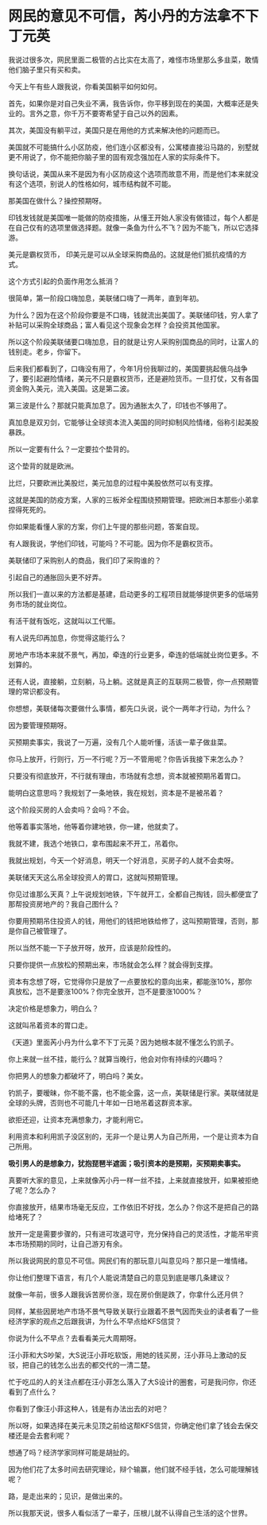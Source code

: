 # 网民的意见不可信，芮小丹的方法拿不下丁元英
我说过很多次，网民里面二极管的占比实在太高了，难怪市场里那么多韭菜，敢情他们脑子里只有买和卖。

今天上午有些人跟我说，你看美国躺平如何如何。

首先，如果你是对自己失业不满，我告诉你，你平移到现在的美国，大概率还是失业的。言外之意，你千万不要寄希望于自己以外的因素。

其次，美国没有躺平过，美国只是在用他的方式来解决他的问题而已。

美国就不可能搞什么小区防疫，他们连小区都没有，公寓楼直接沿马路的，别墅就更不用说了，你不能把你脑子里的固有观念强加在人家的实际条件下。

换句话说，美国从来不是因为有小区防疫这个选项而故意不用，而是他们本来就没有这个选项，别说人的性格如何，城市结构就不可能。

那美国在做什么？操控预期呀。

印钱发钱就是美国唯一能做的防疫措施，从懂王开始人家没有做错过，每个人都是在自己仅有的选项里做选择题。就像一条鱼为什么不飞？因为不能飞，所以它选择游。

美元是霸权货币， 印美元是可以从全球采购商品的。这就是他们抵抗疫情的方式。

这个方式引起的负面作用怎么抵消？

很简单，第一阶段口嗨加息，美联储口嗨了一两年，直到年初。

为什么？因为在这个阶段你要是不口嗨，钱就流出美国了。美联储印钱，穷人拿了补贴可以采购全球商品；富人看见这个现象会怎样？会投资其他国家。

所以这个阶段美联储要口嗨加息，目的就是让穷人采购别国商品的同时，让富人的钱别走。老乡，你留下。

后来我们都看到了，口嗨没有用了，今年1月份我聊过的，美国要挑起俄乌战争了，要引起避险情绪，美元不只是霸权货币，还是避险货币。一旦打仗，又有各国资金购入美元，流入美国。这是第二波。

第三波是什么？那就只能真加息了。因为通胀太久了，印钱也不够用了。

真加息是双刃剑，它能够让全球资本流入美国的同时抑制风险情绪，俗称引起美股暴跌。

所以一定要有什么？一定要拉个垫背的。

这个垫背的就是欧洲。

比烂，只要欧洲比美股烂，美元加息的过程中美股依然可以有支撑。

这就是美国的防疫方案，人家的三板斧全程围绕预期管理。把欧洲日本那些小弟拿捏得死死的。

你如果能看懂人家的方案，你们上午提的那些问题，答案自现。

有人跟我说，学他们印钱，可能吗？不可能。因为你不是霸权货币。

美联储印了采购别人的商品，我们印了采购谁的？

引起自己的通胀回头更不好弄。

所以我们一直以来的方法都是基建，启动更多的工程项目就能够提供更多的低端劳务市场的就业岗位。

有活干就有饭吃，这就叫以工代赈。

有人说先印再加息，你觉得这能行么？

房地产市场本来就不景气，再加，牵连的行业更多，牵连的低端就业岗位更多。不划算的。

还有人说，直接躺，立刻躺，马上躺。这就是真正的互联网二极管，你一点预期管理的常识都没有。

你想想，美联储每次要做什么事情，都先口头说，说个一两年才行动，为什么？

因为要管理预期呀。

买预期卖事实，我说了一万遍，没有几个人能听懂，活该一辈子做韭菜。

你马上放开，行则行，万一不行呢？万一不管用呢？你告诉我接下来怎么办？

只要没有彻底放开，不行就有理由，市场就有念想，资本就被预期吊着胃口。

能明白这意思吗？我规划了一条地铁，我在规划，资本是不是被吊着？

这个阶段买房的人会卖吗？会吗？不会。

他等着事实落地，他等着你建地铁，你一建，他就卖了。

我就不建，我选个地铁口，拿布围起来不开工，吊着你。

我就出规划，今天一个好消息，明天一个好消息，买房子的人就不会卖呀。

美联储天天这么吊全球投资人的胃口，这就叫预期管理。

你见过谁那么天真？上午说规划地铁，下午就开工，全都自己掏钱，回头都便宜了那帮投资房地产的？我自己图什么？

你要用预期吊住投资人的钱，用他们的钱把地铁给修了，这叫预期管理，否则，那是你自己被管理了。

所以当然不能一下子放开呀，放开，应该是阶段性的。

只要你提供一点放松的预期出来，市场就会怎么样？就会得到支撑。

资本有念想了呀，它觉得你只是放了一点要放松的意向出来，都能涨10%，那你真放松，岂不是要涨100%？你完全放开，岂不是要涨1000%？

决定价格是想象力，明白么？

这就叫吊着资本的胃口走。

《天道》里面芮小丹为什么拿不下丁元英？因为她根本就不懂怎么钓凯子。

你上来就一丝不挂，能行么？就算当晚行，他会对你有持续的兴趣吗？

你把男人的想象力都破坏了，明白吗？美女。

钓凯子，要暧昧，你不能不露，也不能全露，这一点，美联储是行家。美联储就是全球的头牌，否则也不可能几十年如一日地吊着这群资本家。

欲拒还迎，让资本充满想象力，才能利用它。

利用资本和利用凯子没区别的，无非一个是让男人为自己所用，一个是让资本为自己所用。

**吸引男人的是想象力，犹抱琵琶半遮面；吸引资本的是预期，买预期卖事实。**

真要听大家的意见，上来就像芮小丹一样一丝不挂，上来就直接放开，如果被拒绝了呢？怎么办？

你直接放开，结果市场毫无反应，工作依旧不好找，怎么办？你这不是把自己的路给堵死了？

放开一定是需要步骤的，只有进可攻退可守，充分保持自己的灵活性，才能吊牢资本市场预期的同时，让自己游刃有余。

所以我说网民的意见不可信。网民们有的那玩意儿叫意见吗？那只是一堆情绪。

你让他们整理下语言，有几个人能说清楚自己的意见到底是哪几条建议？

就像一年前，很多人跟我诉苦房价涨，现在房价倒是跌了，你拿什么还月供？

同样，某些因房地产市场不景气导致关联行业跟着不景气因而失业的读者看了一些经济学家的观点之后跟我讲，为什么不早点给KFS信贷？

你说为什么不早点？去看看美元大周期呀。

汪小菲和大S吵架，大S说汪小菲吃软饭，用她的钱买房，汪小菲马上激动的反驳，把自己的钱怎么出去的都交代的一清二楚。

忙于吃瓜的人的关注点都在汪小菲怎么落入了大S设计的圈套，可是我问你，你还看到了点什么？

你看到了像汪小菲这种人，钱是有办法出去的对吧？

所以呀，如果选择在美元未见顶之前给这帮KFS信贷，你确定他们拿了钱会去保交楼还是会去套利呢？

想通了吗？经济学家同样可能是胡扯的。

因为他们花了太多时间去研究理论，辩个输赢，他们就不经手钱，怎么可能理解钱呢？

路，是走出来的；见识，是做出来的。

所以我那天说，很多人看似活了一辈子，压根儿就不认得自己生活的这个世界。